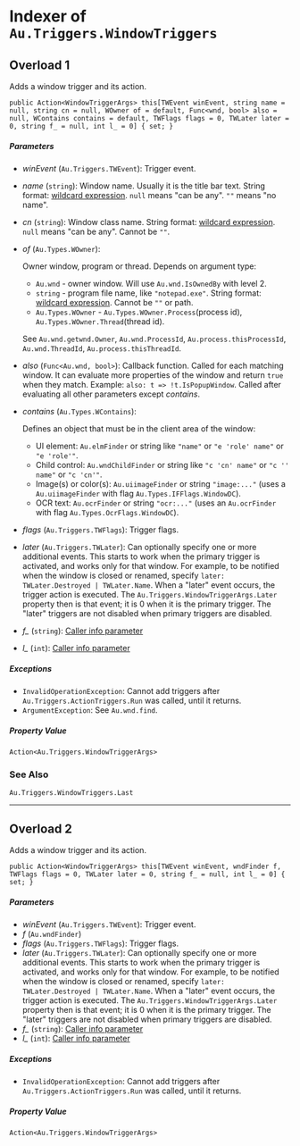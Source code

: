 # Indexer of `Au.Triggers.WindowTriggers`

## Overload 1

Adds a window trigger and its action.

```
public Action<WindowTriggerArgs> this[TWEvent winEvent, string name = null, string cn = null, WOwner of = default, Func<wnd, bool> also = null, WContains contains = default, TWFlags flags = 0, TWLater later = 0, string f_ = null, int l_ = 0] { set; }
```

##### Parameters

- *winEvent*  (`Au.Triggers.TWEvent`):
    Trigger event.
- *name*  (`string`):
    Window name. Usually it is the title bar text. String format: [wildcard expression](../articles/Wildcard%20expression.html). `null` means "can be any". `""` means "no name".
- *cn*  (`string`):
    Window class name. String format: [wildcard expression](../articles/Wildcard%20expression.html). `null` means "can be any". Cannot be `""`.
- *of*  (`Au.Types.WOwner`):

    Owner window, program or thread. Depends on argument type:

    - `Au.wnd` - owner window. Will use `Au.wnd.IsOwnedBy` with level 2.
    - `string` - program file name, like `"notepad.exe"`. String format: [wildcard expression](../articles/Wildcard%20expression.html). Cannot be `""` or path.
    - `Au.Types.WOwner` - `Au.Types.WOwner.Process`(process id), `Au.Types.WOwner.Thread`(thread id).

    See `Au.wnd.getwnd.Owner`, `Au.wnd.ProcessId`, `Au.process.thisProcessId`, `Au.wnd.ThreadId`, `Au.process.thisThreadId`.
- *also*  (`Func<Au.wnd, bool>`):
    Callback function. Called for each matching window. It can evaluate more properties of the window and return `true` when they match. Example: `also: t => !t.IsPopupWindow`. Called after evaluating all other parameters except *contains*.
- *contains*  (`Au.Types.WContains`):

    Defines an object that must be in the client area of the window:

    - UI element: `Au.elmFinder` or string like `"name"` or `"e 'role' name"` or `"e 'role'"`.
    - Child control: `Au.wndChildFinder` or string like `"c 'cn' name"` or `"c '' name"` or `"c 'cn'"`.
    - Image(s) or color(s): `Au.uiimageFinder` or string `"image:..."` (uses a `Au.uiimageFinder` with flag `Au.Types.IFFlags.WindowDC`).
    - OCR text: `Au.ocrFinder` or string `"ocr:..."` (uses an `Au.ocrFinder` with flag `Au.Types.OcrFlags.WindowDC`).
- *flags*  (`Au.Triggers.TWFlags`):
    Trigger flags.
- *later*  (`Au.Triggers.TWLater`):
    Can optionally specify one or more additional events. This starts to work when the primary trigger is activated, and works only for that window. For example, to be notified when the window is closed or renamed, specify `later: TWLater.Destroyed | TWLater.Name`. When a "later" event occurs, the trigger action is executed. The `Au.Triggers.WindowTriggerArgs.Later` property then is that event; it is 0 when it is the primary trigger. The "later" triggers are not disabled when primary triggers are disabled.
- *f_*  (`string`):
    [Caller info parameter](../articles/Caller%20info%20parameter.html)
- *l_*  (`int`):
    [Caller info parameter](../articles/Caller%20info%20parameter.html)

##### Exceptions

- `InvalidOperationException`:
    Cannot add triggers after `Au.Triggers.ActionTriggers.Run` was called, until it returns.
- `ArgumentException`:
    See `Au.wnd.find`.

##### Property Value

`Action<Au.Triggers.WindowTriggerArgs>`

### See Also

`Au.Triggers.WindowTriggers.Last`

* * *

## Overload 2

Adds a window trigger and its action.

```
public Action<WindowTriggerArgs> this[TWEvent winEvent, wndFinder f, TWFlags flags = 0, TWLater later = 0, string f_ = null, int l_ = 0] { set; }
```

##### Parameters

- *winEvent*  (`Au.Triggers.TWEvent`):
    Trigger event.
- *f*  (`Au.wndFinder`)
- *flags*  (`Au.Triggers.TWFlags`):
    Trigger flags.
- *later*  (`Au.Triggers.TWLater`):
    Can optionally specify one or more additional events. This starts to work when the primary trigger is activated, and works only for that window. For example, to be notified when the window is closed or renamed, specify `later: TWLater.Destroyed | TWLater.Name`. When a "later" event occurs, the trigger action is executed. The `Au.Triggers.WindowTriggerArgs.Later` property then is that event; it is 0 when it is the primary trigger. The "later" triggers are not disabled when primary triggers are disabled.
- *f_*  (`string`):
    [Caller info parameter](../articles/Caller%20info%20parameter.html)
- *l_*  (`int`):
    [Caller info parameter](../articles/Caller%20info%20parameter.html)

##### Exceptions

- `InvalidOperationException`:
    Cannot add triggers after `Au.Triggers.ActionTriggers.Run` was called, until it returns.

##### Property Value

`Action<Au.Triggers.WindowTriggerArgs>`